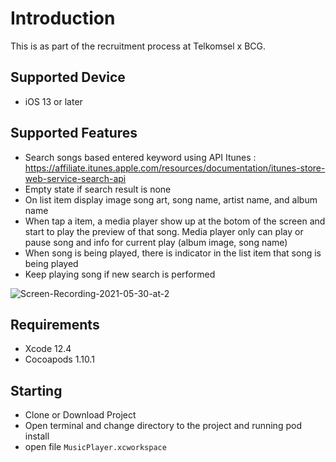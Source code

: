 # Introduction
This is as part of the recruitment process at Telkomsel x BCG. 

## Supported Device
- iOS 13 or later

## Supported Features
- Search songs based entered keyword using API Itunes : https://affiliate.itunes.apple.com/resources/documentation/itunes-store-web-service-search-api 
- Empty state if search result is none
- On list item display image song art, song name, artist name, and album name
- When tap a item, a media player show up at the botom of the screen and start to play the preview of that song. Media player only can play or pause song and info for current play (album image, song name)
- When song is being played, there is indicator in the list item that song is being played
- Keep playing song if new search is performed


![Screen-Recording-2021-05-30-at-2](https://user-images.githubusercontent.com/4274589/120111197-377d9200-c19b-11eb-888c-387f4ab1a516.gif)



## Requirements

- Xcode 12.4
- Cocoapods 1.10.1

Starting
---------
- Clone or Download Project
- Open terminal and change directory to the project and running pod install 
- open file `MusicPlayer.xcworkspace`
